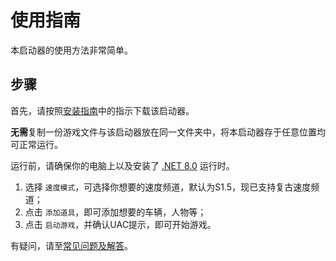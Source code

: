 # 使用指南

本启动器的使用方法非常简单。

## 步骤

首先，请按照[安装指南](./installation.md)中的指示下载该启动器。

**无需**复制一份游戏文件与该启动器放在同一文件夹中，将本启动器存于任意位置均可正常运行。

运行前，请确保你的电脑上以及安装了 [.NET 8.0](https://dotnet.microsoft.com/download/dotnet/8.0 ".Net 8.0") 运行时。

1. 选择 `速度模式`，可选择你想要的速度频道，默认为S1.5，现已支持复古速度频道；
2. 点击 `添加道具`，即可添加想要的车辆，人物等；
3. 点击 `启动游戏`，并确认UAC提示，即可开始游戏。

有疑问，请至[常见问题及解答](./FAQ.md "FAQ")。
